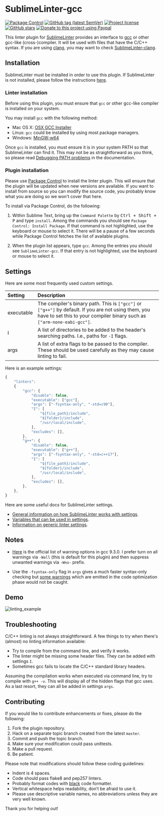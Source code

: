 # SublimeLinter-gcc

[![Package Control](https://img.shields.io/packagecontrol/dt/SublimeLinter-gcc)](https://packagecontrol.io/packages/SublimeLinter-gcc)
[![GitHub tag (latest SemVer)](https://img.shields.io/github/tag/SublimeLinter/SublimeLinter-gcc?logo=github)](https://github.com/SublimeLinter/SublimeLinter-gcc/tags)
[![Project license](https://img.shields.io/github/license/SublimeLinter/SublimeLinter-gcc?logo=github)](https://github.com/SublimeLinter/SublimeLinter-gcc/blob/master/LICENSE)
[![GitHub stars](https://img.shields.io/github/stars/SublimeLinter/SublimeLinter-gcc?logo=github)](https://github.com/SublimeLinter/SublimeLinter-gcc/stargazers)
[![Donate to this project using Paypal](https://img.shields.io/badge/paypal-donate-blue.svg?logo=paypal)](https://www.paypal.me/SublimeLinter/5usd)

This linter plugin for [SublimeLinter](https://github.com/SublimeLinter/SublimeLinter)
provides an interface to [gcc](https://gcc.gnu.org/) or other gcc-like (cross-)compiler.
It will be used with files that have the C/C++ syntax.
If you are using [clang](https://clang.llvm.org), you may want to check
[SublimeLinter-clang](https://github.com/SublimeLinter/SublimeLinter-clang).


## Installation

SublimeLinter must be installed in order to use this plugin.
If SublimeLinter is not installed, please follow the instructions
[here](https://sublimelinter.readthedocs.org/en/stable/installation.html).


### Linter installation

Before using this plugin, you must ensure that `gcc` or other gcc-like compiler is installed on your system.

You may install `gcc` with the following method:

- Mac OS X: [OSX GCC Installer](https://github.com/kennethreitz/osx-gcc-installer)
- Linux: `gcc` could be installed by using most package managers.
- Windows: [MinGW-w64](https://sourceforge.net/projects/mingw-w64)

Once `gcc` is installed, you must ensure it is in your system PATH so that SublimeLinter can find it.
This may not be as straightforward as you think, so please read [Debugging PATH problems](https://sublimelinter.readthedocs.org/en/stable/troubleshooting.html#debugging-path-problems) in the documentation.


### Plugin installation

Please use [Package Control](https://sublime.wbond.net/installation) to install the linter plugin.
This will ensure that the plugin will be updated when new versions are available.
If you want to install from source so you can modify the source code,
you probably know what you are doing so we won't cover that here.

To install via Package Control, do the following:

1. Within Sublime Text, bring up the `Command Palette` by <kbd>Ctrl + Shift + P</kbd> and type `install`.
   Among the commands you should see `Package Control: Install Package`.
   If that command is not highlighted, use the keyboard or mouse to select it.
   There will be a pause of a few seconds while Package Control fetches the list of available plugins.

1. When the plugin list appears, type `gcc`. Among the entries you should see `SublimeLinter-gcc`.
   If that entry is not highlighted, use the keyboard or mouse to select it.


## Settings

Here are some most frequently used custom settings.

| Setting | Description |
| :------ | :---------- |
| executable | The compiler's binary path. This is `["gcc"]` or `["g++"]` by default. If you are not using them, you have to set this to your compiler binary such as `["arm-none-eabi-gcc"]`. |
| I | A list of directories to be added to the header's searching paths. I.e., paths for `-I` flags. |
| args | A list of extra flags to be passed to the compiler. These should be used carefully as they may cause linting to fail. |


Here is an example settings:

```javascript
{
    "linters":
    {
        "gcc": {
            "disable": false,
            "executable": ["gcc"],
            "args": ["-fsyntax-only", "-std=c90"],
            "I": [
                "${file_path}/include",
                "${folder}/include",
                "/usr/local/include",
            ],
            "excludes": [],
        },
        "g++": {
            "disable": false,
            "executable": ["g++"],
            "args": ["-fsyntax-only", "-std=c++17"],
            "I": [
                "${file_path}/include",
                "${folder}/include",
                "/usr/local/include",
            ],
            "excludes": [],
        },
    },
}
```

Here are some useful docs for SublimeLinter settings.

- [General information on how SublimeLinter works with settings](https://sublimelinter.readthedocs.org/en/stable/settings.html).
- [Variables that can be used in settings](https://sublimelinter.readthedocs.org/en/stable/settings.html#settings-expansion).
- [Information on generic linter settings](https://sublimelinter.readthedocs.org/en/stable/linter_settings.html).


## Notes

- [Here](https://gcc.gnu.org/onlinedocs/gcc-9.3.0/gcc/Warning-Options.html#Warning-Options)
  is the official list of warning options in gcc 9.3.0. I prefer turn on all warnings
  via `-Wall` (this is default for this plugin) and then suppress unwanted warnings via `-Wno-` prefix.

- Use the `-fsyntax-only` flag in `args` gives a much faster syntax-only checking but
  [some warnings](https://github.com/SublimeLinter/SublimeLinter-gcc/issues/4)
  which are emitted in the code optimization phase would not be caught.


## Demo

![linting_example](https://raw.githubusercontent.com/SublimeLinter/SublimeLinter-gcc/gh-pages/images/linting_example_sl4.png)


## Troubleshooting

C/C++ linting is not always straightforward.
A few things to try when there's (almost) no linting information available:

- Try to compile from the command line, and verify it works.
- The linter might be missing some header files. They can be added with settings `I`.
- Sometimes gcc fails to locate the C/C++ standard library headers.

Assuming the compilation works when executed via command line, try to compile with `g++ -v`.
This will display all of the hidden flags that gcc uses.
As a last resort, they can all be added in settings `args`.


## Contributing

If you would like to contribute enhancements or fixes, please do the following:

1. Fork the plugin repository.
1. Hack on a separate topic branch created from the latest `master`.
1. Commit and push the topic branch.
1. Make sure your modification could pass unittests.
1. Make a pull request.
1. Be patient.

Please note that modifications should follow these coding guidelines:

- Indent is 4 spaces.
- Code should pass flake8 and pep257 linters.
- Probably format codes with [black](https://github.com/psf/black) code formatter.
- Vertical whitespace helps readability, don’t be afraid to use it.
- Please use descriptive variable names, no abbreviations unless they are very well known.

Thank you for helping out!
